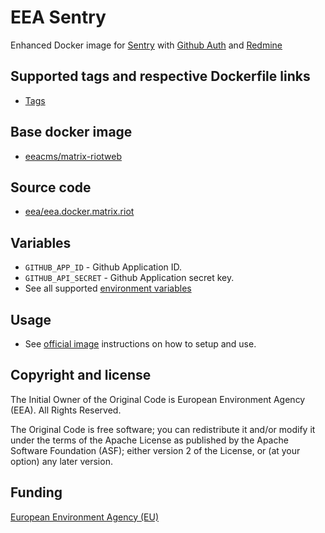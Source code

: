 # EEA Sentry

Enhanced Docker image for [Sentry](https://github.com/getsentry/sentry) with [Github Auth](https://github.com/getsentry/sentry-auth-github) and [Redmine](https://github.com/getsentry/sentry-redmine)

## Supported tags and respective Dockerfile links

  - [Tags](https://hub.docker.com/r/eeacms/sentry/tags/)

## Base docker image

 - [eeacms/matrix-riotweb](https://hub.docker.com/r/eeacms/sentry/)

## Source code

  - [eea/eea.docker.matrix.riot](http://github.com/eea/eea.docker.sentry)

## Variables

* `GITHUB_APP_ID` - Github Application ID.
* `GITHUB_API_SECRET` - Github Application secret key.
* See all supported [environment variables](https://hub.docker.com/_/sentry/)

## Usage

* See [official image](https://hub.docker.com/_/sentry/) instructions on how to setup and use.

## Copyright and license

The Initial Owner of the Original Code is European Environment Agency (EEA).
All Rights Reserved.

The Original Code is free software; you can redistribute it and/or modify
it under the terms of the Apache License as published by the Apache Software Foundation (ASF);
either version 2 of the License, or (at your option) any later version.

## Funding

[European Environment Agency (EU)](http://eea.europa.eu)
